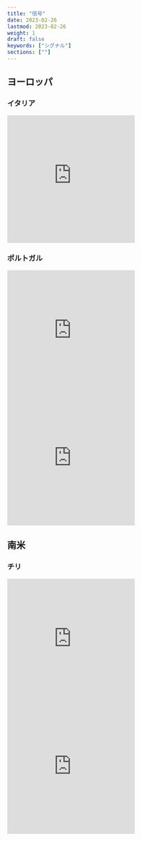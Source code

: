 ```yaml
---
title: "信号"
date: 2023-02-26
lastmod: 2023-02-26
weight: 1
draft: false
keywords: ["シグナル"]
sections: [""]
---
```


## ヨーロッパ
### イタリア
<div class="googlemap-if">
<iframe src="https://www.google.com/maps/embed?pb=!4v1677410948083!6m8!1m7!1s76MqHFlFPUbThlmT0P_u-g!2m2!1d38.10536186920397!2d13.37534580045851!3f323.87590797615866!4f47.283356514597386!5f3.325193203789971" width="295" height="295" style="border:0;" allowfullscreen="" loading="lazy" referrerpolicy="no-referrer-when-downgrade"></iframe>
</div>

### ポルトガル
<div class="googlemap-if">
<iframe src="https://www.google.com/maps/embed?pb=!4v1677409952001!6m8!1m7!1sp2ebww484Bh_-Y0UJHyGrg!2m2!1d41.14735462013161!2d-8.6206121642191!3f98.36082267572563!4f-1.7562166888685056!5f3.109196446398982" width="295" height="295" style="border:0;" allowfullscreen="" loading="lazy" referrerpolicy="no-referrer-when-downgrade"></iframe>

<iframe src="https://www.google.com/maps/embed?pb=!4v1677409987738!6m8!1m7!1sDhkXuTDNfIM8OG6ko7Qmyw!2m2!1d41.14633659261528!2d-8.620214707314792!3f138.05279032740367!4f-0.621741441647373!5f3.2276464341090847" width="295" height="295" style="border:0;" allowfullscreen="" loading="lazy" referrerpolicy="no-referrer-when-downgrade"></iframe>
</div>

## 南米
### チリ

<div class="googlemap-if">
<iframe src="https://www.google.com/maps/embed?pb=!4v1677410395586!6m8!1m7!1sH5EzUmibLr9ychPukXFtKA!2m2!1d-33.44709010748416!2d-70.64891770774517!3f202.80964641649106!4f2.1777696872277517!5f3.091924213845458" width="295" height="295" style="border:0;" allowfullscreen="" loading="lazy" referrerpolicy="no-referrer-when-downgrade"></iframe>

<iframe src="https://www.google.com/maps/embed?pb=!4v1677410433993!6m8!1m7!1sH5EzUmibLr9ychPukXFtKA!2m2!1d-33.44709010748416!2d-70.64891770774517!3f6.861343519976831!4f6.177511196317852!5f2.9842371661911757" width="295" height="295" style="border:0;" allowfullscreen="" loading="lazy" referrerpolicy="no-referrer-when-downgrade"></iframe>
</div>